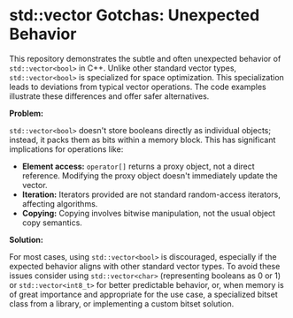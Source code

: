 # std::vector<bool> Gotchas:  Unexpected Behavior

This repository demonstrates the subtle and often unexpected behavior of `std::vector<bool>` in C++. Unlike other standard vector types, `std::vector<bool>` is specialized for space optimization.  This specialization leads to deviations from typical vector operations.  The code examples illustrate these differences and offer safer alternatives.

**Problem:**

`std::vector<bool>` doesn't store booleans directly as individual objects; instead, it packs them as bits within a memory block.  This has significant implications for operations like:

* **Element access:** `operator[]` returns a proxy object, not a direct reference.   Modifying the proxy object doesn't immediately update the vector.
* **Iteration:** Iterators provided are not standard random-access iterators, affecting algorithms.
* **Copying:** Copying involves bitwise manipulation, not the usual object copy semantics.

**Solution:**

For most cases, using `std::vector<bool>` is discouraged, especially if the expected behavior aligns with other standard vector types. To avoid these issues consider using `std::vector<char>` (representing booleans as 0 or 1) or `std::vector<int8_t>` for better predictable behavior, or, when memory is of great importance and appropriate for the use case, a specialized bitset class from a library, or implementing a custom bitset solution.